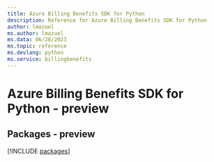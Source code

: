 ```yaml
---
title: Azure Billing Benefits SDK for Python
description: Reference for Azure Billing Benefits SDK for Python
author: lmazuel
ms.author: lmazuel
ms.data: 06/28/2023
ms.topic: reference
ms.devlang: python
ms.service: billingbenefits
---
```

# Azure Billing Benefits SDK for Python - preview
## Packages - preview
[!INCLUDE [packages](billing-benefits-index.md)]